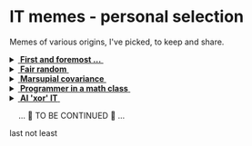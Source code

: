 # IT memes - personal selection

Memes of various origins, I've picked, to keep and share.

<details>
<summary><ins>&nbsp;<b>First and foremost ...</b>&nbsp;</ins></summary>
&nbsp;
  
![West meets East](https://img.shields.io/badge/West_meets-East-yellow) ![Mobilis in Mobili](https://img.shields.io/badge/Mobilis-in_Mobili-blue)

[![... then IT must be a waterfall.](../_rsc/_img/ITLearnWaterfall_horiz.png)](https://github.com/Kyriosity/read-write/tree/main/readme%2B/dev/design)

The grains of truth in this wisdom:

* No other knowledge erodes so quickly as the IT tech stack - languages/scripts, markup, frameworks, and their IDEs, UX styles emerge, submerge, and mutate with the year's pace.<sup>:violin:</sup>
* In the horizontal dimension a developer can't stick to a favorite language and must be competent in a wide techno spectrum.

&nbsp;&nbsp;&nbsp;&nbsp;&nbsp;&nbsp;<sup>:violin:</sup> <sub>Javascript/HTML, which one learned in 2000, remains only as basic syntax. It went through numerous libs, polyfills, jQuery, and other cool tools and at the moment transformed into single-page frameworks, which rule web dev.</sub>

**Solution?**

> Don't swim against the current. Stay in the river, become the river; and the river is already going to the sea. This is the great teaching.\
— Rajneesh, aka Osho (1931-1990)

Translated east-to-west this means: find a sinecure in a big corporation.

---------
</details>

<details>
<summary><ins>&nbsp;<b>Fair random</b>&nbsp;</ins></summary>
&nbsp;

![true random](https://img.shields.io/badge/true-random-yellow) ![new GUID](https://img.shields.io/badge/new-GUID-blue) 

[![Guaranted random by fair dice roll](../_rsc/_img/memes/IT-meme.random-number.png)](https://github.com/Kyriosity/read-write/tree/main/readme%2B/pencraft/readme%2B/_rsc)

---------
</details>

<details>
<summary><ins>&nbsp;<b>Marsupial covariance</b>&nbsp;</ins></summary>
&nbsp;

![clean code](https://img.shields.io/badge/clean_code-OOD-blue) 

https://www.snopes.com/fact-check/shoot-me-kangaroo-down-sport/

---------
</details>

<details>
<summary><ins>&nbsp;<b>Programmer in a math class</b>&nbsp;</ins></summary>
&nbsp;

![IT meets math](https://img.shields.io/badge/CTRL+F-X-blue) ![IT meets math](https://img.shields.io/badge/IT_meets-math-yellow)

[![Here is X. Calm down Pythagoras](../_rsc/_img/memes/PythagoreanTheorem_findX.jpg)](https://github.com/Kyriosity/read-write/tree/main/readme%2B/pencraft/readme%2B/_rsc)

Well, ability in exact sciences isn't a prerequisite for programming today. You shouldn't develop a sorting algorithm since you may find one.

---------
</details>

<details>
<summary><ins>&nbsp;<b>AI 'xor' IT</b>&nbsp;</ins></summary>
&nbsp;

![Cheat GPT](https://img.shields.io/badge/AI-chemy-blue) ![Cheat GPT](https://img.shields.io/badge/Cheat-GPT-yellow) 

[![AI: 1523 vs 2023](../_rsc/_img/memes/AI-1523-2023_spot-the-diff.png)](https://github.com/Kyriosity/read-write/tree/main/readme%2B/pencraft/readme%2B/_rsc)

I swear that concocting this meme I haven't known about _Hubert Dreyfus_'s  "Alchemy and AI", 1965. 

---

</details>

&nbsp;&nbsp;&nbsp;&nbsp;... 📝 TO BE CONTINUED 📝 ...

last not least
